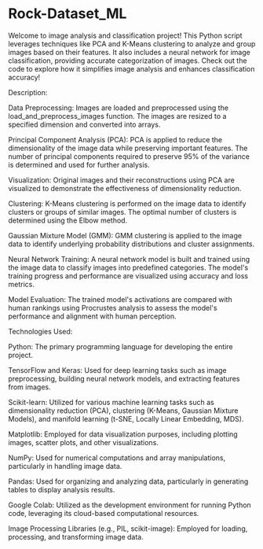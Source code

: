 # Rock-Dataset_ML

Welcome to image analysis and classification project! This Python script leverages techniques like PCA and K-Means clustering to analyze and group images based on their features. 
It also includes a neural network for image classification, providing accurate categorization of images. Check out the code to explore how it simplifies image analysis and enhances classification accuracy!

Description:

Data Preprocessing: Images are loaded and preprocessed using the load_and_preprocess_images function. The images are resized to a specified dimension and converted into arrays.

Principal Component Analysis (PCA): PCA is applied to reduce the dimensionality of the image data while preserving important features. The number of principal components required to preserve 95% of the variance is determined and used for further analysis.

Visualization: Original images and their reconstructions using PCA are visualized to demonstrate the effectiveness of dimensionality reduction.

Clustering: K-Means clustering is performed on the image data to identify clusters or groups of similar images. The optimal number of clusters is determined using the Elbow method.

Gaussian Mixture Model (GMM): GMM clustering is applied to the image data to identify underlying probability distributions and cluster assignments.

Neural Network Training: A neural network model is built and trained using the image data to classify images into predefined categories. The model's training progress and performance are visualized using accuracy and loss metrics.

Model Evaluation: The trained model's activations are compared with human rankings using Procrustes analysis to assess the model's performance and alignment with human perception.


Technologies Used:

Python: The primary programming language for developing the entire project.

TensorFlow and Keras: Used for deep learning tasks such as image preprocessing, building neural network models, and extracting features from images.

Scikit-learn: Utilized for various machine learning tasks such as dimensionality reduction (PCA), clustering (K-Means, Gaussian Mixture Models), and manifold learning (t-SNE, Locally Linear Embedding, MDS).

Matplotlib: Employed for data visualization purposes, including plotting images, scatter plots, and other visualizations.

NumPy: Used for numerical computations and array manipulations, particularly in handling image data.

Pandas: Used for organizing and analyzing data, particularly in generating tables to display analysis results.

Google Colab: Utilized as the development environment for running Python code, leveraging its cloud-based computational resources.

Image Processing Libraries (e.g., PIL, scikit-image): Employed for loading, processing, and transforming image data.
